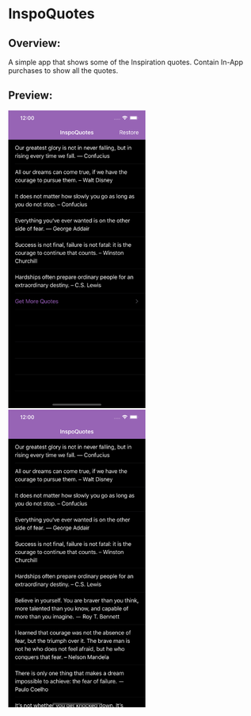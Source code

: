# InspoQuotes
## Overview:
A simple app that shows some of the Inspiration quotes. Contain In-App purchases to show all the quotes.

## Preview:
<img src="/screenshots/1.png" alt="Demo" height="600px"/> <img src="/screenshots/2.png" alt="Demo" height="600px"/>
